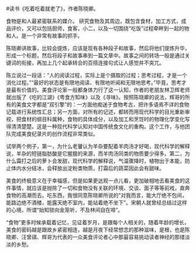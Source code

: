#读书《吃着吃着就老了》，作者陈晓卿。

食物是和人最紧密联系的媒介。
研究食物及其周边，既包含食材，加工方式，成品评价，又可以包括厨师，食客，小二，以及一切围绕“吃饭”过程牵畔到一起的物和人。是一个非常有故事的抓手。

陈晓卿讲故事，比较会提炼，应该是现有各种段子和故事，然后将他们提炼升华，形成一个标题，然后将段子和故事串到一篇文章中。故事之间的转场一般是通过关键词的衔接，再加上几个起承转合的百搭连接句式让人感觉并不突兀。

陈立说过一段话：“人的阅读过程，实际上是个摄取的过程；思考过程，才是一个消化过程。”“最好的状态是有限地阅读、有限地听闻和无限地思考。”毕竟，思考才是最有价值的。美食评论家一般都身体力行了这一认知，作者的老朋友林卫辉老师就出版了《吃的江湖》《粤食方知味》以及《寻味》。按照陈晓卿的说法，辉哥的所有的美食文字都是“双引擎”的：一方面他痴迷于食物考古，把许多语焉不详的食物记载进行系统性汇总；另一方面，对所有的记述，都转而用现代科学的目光重新审视，把食材的纲目科属种，食物的具体成分，以及加工和烹饪时的物理化学变化写得清清楚楚。这是一种现代科学认知对中国传统食文化的重构。这个工作，与他团队完成美食纪录片的创作流程非常类似。

试举两个例子，第一，为什么老饕认为羊杂要配着羊肉汤才好喝，现代科学的解释说，羊杂的短链脂肪酸是它腥膻的来源，而羊肉汤同类的物质要少得多。第二，为什么霜打之后的萝卜会发甜，现代科学的解释说，气温骤降时，植物出于本能，防止体内水分结冰，会释放出淀粉类物质，打霜后的蔬菜因此会有甜味。

美食的终极意义在于幸福感，但是如果更达观一点儿看，更加破相地去看美食的这件事情，就应该是抛除了一切和食物没有关联的环境、交谈、面子等等前戏，直奔食物的高潮而去。吃东西，我很同意陈晓卿所说的“对我而言，能大厅绝不包间，能路边绝不酒楼，能露天绝不室内，能站着绝不坐下”。宋朝人就曾经总结过这样的心境，所谓“始知锁向金笼听，不及林间自在啼”。

“食物”更多时候承载着记忆，见证着岁月，是跟每个人相关的，随着年龄的增长，美食的密码越是跟故乡紧密相连，越是月夜下经常想念的那种滋味，是根，也是陈晓卿、汪曾祺、辉哥为代表的一众美食评论者心中那最容易挑动读者神经的那缕淡淡的乡愁。